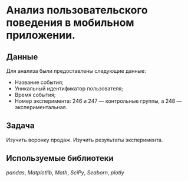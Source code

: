 # Анализ пользовательского поведения в мобильном приложении.

## Данные

Для анализа были предоставлены следующие данные:

- Название события;
- Уникальный идентификатор пользователя;
- Время события;
- Номер эксперимента: 246 и 247 — контрольные группы, а 248 — экспериментальная.

## Задача

Изучить воронку продаж. Изучить результаты эксперимента.

## Используемые библиотеки
*pandas*, *Matplotlib*, *Math*, *SciPy*, *Seaborn*, *plotly*

